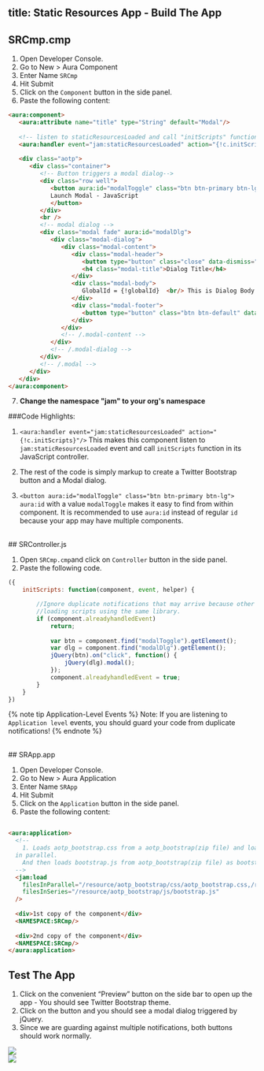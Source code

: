 title: Static Resources App -  Build The App
---

## SRCmp.cmp

1. Open Developer Console.
2. Go to New > Aura Component
3. Enter Name `SRCmp`
4. Hit Submit
5. Click on the `Component` button in the side panel.
6. Paste the following content:

``` html
<aura:component>
   <aura:attribute name="title" type="String" default="Modal"/>
  	
   <!-- listen to staticResourcesLoaded and call "initScripts" function inside controller -->
   <aura:handler event="jam:staticResourcesLoaded" action="{!c.initScripts}"/>
    
   <div class="aotp">
      <div class="container">
         <!-- Button triggers a modal dialog-->  
         <div class="row well">     
            <button aura:id="modalToggle" class="btn btn-primary btn-lg">
            Launch Modal - JavaScript
            </button>            
         </div>
         <br />
         <!-- modal dialog -->
         <div class="modal fade" aura:id="modalDlg">
            <div class="modal-dialog">
               <div class="modal-content">
                  <div class="modal-header">
                     <button type="button" class="close" data-dismiss="modal"><span aria-hidden="true">&times;</span><span class="sr-only">Close</span></button>
                     <h4 class="modal-title">Dialog Title</h4>
                  </div>
                  <div class="modal-body">
                     GlobalId = {!globalId}  <br/> This is Dialog Body
                  </div>
                  <div class="modal-footer">
                     <button type="button" class="btn btn-default" data-dismiss="modal">Close</button>
                  </div>
               </div>
               <!-- /.modal-content -->
            </div>
            <!-- /.modal-dialog -->
         </div>
         <!-- /.modal -->
      </div>
   </div>
</aura:component>
```
7. <b>Change the namespace "jam" to your org's namespace</b>


###Code Highlights:

1. `<aura:handler event="jam:staticResourcesLoaded" action="{!c.initScripts}"/>`
This makes this component listen to `jam:staticResourcesLoaded` event and call `initScripts` function in its JavaScript controller.

2. The rest of the code is simply markup to create a Twitter Bootstrap button and a Modal dialog. 

3. `<button aura:id="modalToggle" class="btn btn-primary btn-lg">`
`aura:id` with a value `modalToggle` makes it easy to find from within component. It is recommended to use `aura:id` instead of regular `id` because your app may have multiple components.

<br/>
## SRController.js

1. Open `SRCmp.cmp`and click on `Controller` button in the side panel.
2. Paste the following code.
``` javascript
({
    initScripts: function(component, event, helper) {

        //Ignore duplicate notifications that may arrive because other components 
        //loading scripts using the same library. 
        if (component.alreadyhandledEvent)  
            return;
        
            var btn = component.find("modalToggle").getElement();
            var dlg = component.find("modalDlg").getElement();
            jQuery(btn).on("click", function() {
                jQuery(dlg).modal();
            });
            component.alreadyhandledEvent = true;
        }
    }
})
```

{% note tip Application-Level Events %}
Note: If you are listening to `Application level` events, you should guard your code from duplicate notifications!
{% endnote %}

<br/>
## SRApp.app

1. Open Developer Console.
2. Go to New > Aura Application
3. Enter Name `SRApp`
4. Hit Submit
5. Click on the `Application` button in the side panel.
6. Paste the following content:

``` html

<aura:application>
  <!--
    1. Loads aotp_bootstrap.css from a aotp_bootstrap(zip file) and loads jQuery file (not in zip file; notice "sfjs" extension)
  in parallel.
    And then loads bootstrap.js from aotp_bootstrap(zip file) as bootstrap.js is dependent on jQuery.
  -->
  <jam:load
    filesInParallel="/resource/aotp_bootstrap/css/aotp_bootstrap.css,/resource/jquery.sfjs"
    filesInSeries="/resource/aotp_bootstrap/js/bootstrap.js"
  />
  
  <div>1st copy of the component</div>
  <NAMESPACE:SRCmp/>
    
  <div>2nd copy of the component</div>
  <NAMESPACE:SRCmp/>
</aura:application>

```

## Test The App

1. Click on the convenient “Preview” button on the side bar to open up the app - You should see Twitter Bootstrap theme.
2. Click on the button and you should see a modal dialog triggered by jQuery.
3. Since we are guarding against multiple notifications, both buttons should work normally.

<img src="/auratutorials/images/aura-bootstrap-app-final.png"/>
<br>
<img src="/auratutorials/images/aura-bootstrap-app-final-dlg.png"/>

